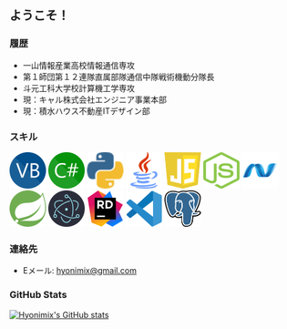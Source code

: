## ようこそ！

### 履歴
- 一山情報産業高校情報通信専攻
- 第１師団第１２連隊直属部隊通信中隊戦術機動分隊長
- 斗元工科大学校計算機工学専攻
- 現：キャル株式会社エンジニア事業本部
- 現：積水ハウス不動産ITデザイン部

### スキル
<img src="VBico.svg" alt="Visual Basic Icon" width="64" height="64"/> <img src="CSico.svg" alt="C# Icon" width="64" height="64"/> <img src="PYico.svg" alt="Python Icon" width="64" height="64"/> <img src="Javaico.svg" alt="Java Icon" width="64" height="64"/> <img src="JSico.svg" alt="JS Icon" width="64" height="64"/> <img src="Nodejsico.svg" alt="Node.js Icon" width="64" height="64"/> <img src="Dotnetico.svg" alt=".NET Icon" width="64" height="64"/> <img src="Springico.svg" alt="Spring Icon" width="64" height="64"/> <img src="Electronico.svg" alt="Electron Icon" width="64" height="64"/> <img src="Riderico.svg" alt="Rider Icon" width="64" height="64"/> <img src="VSCico.svg" alt="VSCode Icon" width="64" height="64"/> <img src="Postgreico.svg" alt="PostgreSQL Icon" width="64" height="64"/> 

### 連絡先
- Eメール: hyonimix@gmail.com

### GitHub Stats

[![Hyonimix's GitHub stats](https://github-readme-stats.vercel.app/api?username=Hyonimix&show_icons=true&theme=dark&bg_color=75,336600,56CCF2&title_color=ffffff&text_color=ffffff)](https://github.com/Hyonimix/github-readme-stats)
